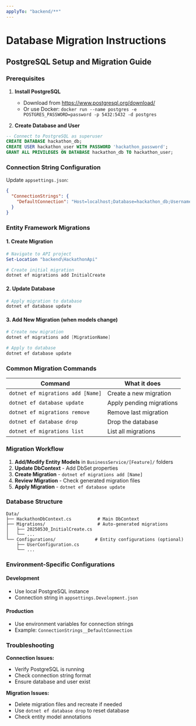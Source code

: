 ```yaml
---
applyTo: "backend/**"
---
```


# Database Migration Instructions

## PostgreSQL Setup and Migration Guide

### Prerequisites

1. **Install PostgreSQL**
   - Download from https://www.postgresql.org/download/
   - Or use Docker: `docker run --name postgres -e POSTGRES_PASSWORD=password -p 5432:5432 -d postgres`

2. **Create Database and User**
```sql
-- Connect to PostgreSQL as superuser
CREATE DATABASE hackathon_db;
CREATE USER hackathon_user WITH PASSWORD 'hackathon_password';
GRANT ALL PRIVILEGES ON DATABASE hackathon_db TO hackathon_user;
```

### Connection String Configuration

Update `appsettings.json`:
```json
{
  "ConnectionStrings": {
    "DefaultConnection": "Host=localhost;Database=hackathon_db;Username=hackathon_user;Password=hackathon_password"
  }
}
```

### Entity Framework Migrations

#### 1. Create Migration
```powershell
# Navigate to API project
Set-Location "backend\HackathonApi"

# Create initial migration
dotnet ef migrations add InitialCreate
```

#### 2. Update Database
```powershell
# Apply migration to database
dotnet ef database update
```

#### 3. Add New Migration (when models change)
```powershell
# Create new migration
dotnet ef migrations add [MigrationName]

# Apply to database
dotnet ef database update
```

### Common Migration Commands

| Command | What it does |
|---------|-------------|
| `dotnet ef migrations add [Name]` | Create a new migration |
| `dotnet ef database update` | Apply pending migrations |
| `dotnet ef migrations remove` | Remove last migration |
| `dotnet ef database drop` | Drop the database |
| `dotnet ef migrations list` | List all migrations |

### Migration Workflow

1. **Add/Modify Entity Models** in `BusinessService/[Feature]/` folders
2. **Update DbContext** - Add DbSet properties
3. **Create Migration** - `dotnet ef migrations add [Name]`
4. **Review Migration** - Check generated migration files
5. **Apply Migration** - `dotnet ef database update`

### Database Structure

```
Data/
├── HackathonDbContext.cs          # Main DbContext
├── Migrations/                    # Auto-generated migrations
│   ├── 20250530_InitialCreate.cs
│   └── ...
└── Configurations/               # Entity configurations (optional)
    ├── UserConfiguration.cs
    └── ...
```

### Environment-Specific Configurations

#### Development
- Use local PostgreSQL instance
- Connection string in `appsettings.Development.json`

#### Production
- Use environment variables for connection strings
- Example: `ConnectionStrings__DefaultConnection`

### Troubleshooting

**Connection Issues:**
- Verify PostgreSQL is running
- Check connection string format
- Ensure database and user exist

**Migration Issues:**
- Delete migration files and recreate if needed
- Use `dotnet ef database drop` to reset database
- Check entity model annotations
